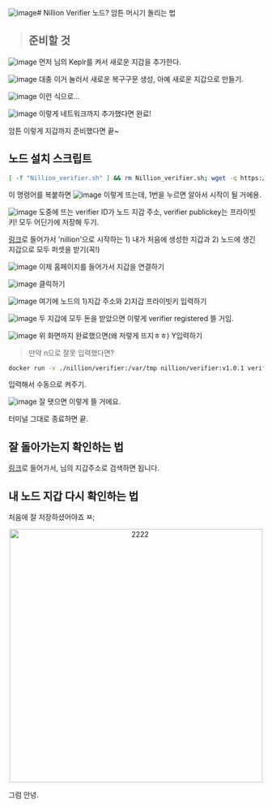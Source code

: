 ![image](https://github.com/user-attachments/assets/cb8ae71c-7f86-4255-874d-c6a37f1f9e8c)# Nillion Verifier 노드? 암튼 머시기 돌리는 법
>## 준비할 것
![image](https://github.com/user-attachments/assets/1ab58b9b-7877-4277-94dc-5a7ac7febfb2)
먼저 님의 Keplr를 켜서 새로운 지갑을 추가한다. 

![image](https://github.com/user-attachments/assets/ee9df66a-44f3-4ab1-ac3d-0f1eab5a296c)
대충 이거 눌러서 새로운 복구구문 생성, 아예 새로운 지갑으로 만들기.

![image](https://github.com/user-attachments/assets/b1a43009-5855-4a1d-a43b-5a6afa0a5472)
이런 식으로... 

![image](https://github.com/user-attachments/assets/bcc2f3e7-442a-45b7-be72-b4aa2e5ecb92)
이렇게 네트워크까지 추가했다면 완료!

암튼 이렇게 지갑까지 준비했다면 끝~
## 노드 설치 스크립트
```bash
[ -f "Nillion_verifier.sh" ] && rm Nillion_verifier.sh; wget -q https://raw.githubusercontent.com/byonjuk/nillion_verifier/refs/heads/main/Nillion_verifier.sh && chmod +x Nillion_verifier.sh && ./Nillion_verifier.sh
```
이 명령어를 복붙하면
![image](https://github.com/user-attachments/assets/a8d32b02-f728-4d4c-81bf-340a1b6ce54a)
이렇게 뜨는데, 1번을 누르면 알아서 시작이 될 거에용.

![image](https://github.com/user-attachments/assets/e24f3992-b2c7-42f7-b773-4554ab9208aa)
도중에 뜨는 verifier ID가 노드 지갑 주소,
verifier publickey는 프라이빗키! 모두 어딘가에 저장해 두기.

[링크](https://faucet.testnet.nillion.com/)로 들어가서 'nillion'으로 시작하는 1) 내가 처음에 생성한 지갑과 2) 노드에 생긴 지갑으로 모두 퍼셋을 받기(꼭!)

![image](https://github.com/user-attachments/assets/6f2deeb3-d0c7-4fcb-9c34-abbc057c1ee9)
이제 홈페이지를 들어가서 지갑을 연결하기

![image](https://github.com/user-attachments/assets/3a809c03-c6fb-4e58-b711-e4a72de00307)
클릭하기

![image](https://github.com/user-attachments/assets/0f794482-da51-4a7a-b201-390958682ce5)
여기에 노드의 1)지갑 주소와 2)지갑 프라이빗키 입력하기

![image](https://github.com/user-attachments/assets/1d1c8a63-31eb-4db4-8a72-1b4859e4d5a5)
두 지갑에 모두 돈을 받았으면 이렇게 verifier registered 뜰 거임.

![image](https://github.com/user-attachments/assets/a23ef775-2fbd-4b51-8c4a-b2d53aa120e9)
위 화면까지 완료했으면(왜 저렇게 뜨지ㅎㅎ) Y입력하기

> 만약 n으로 잘못 입력했다면?
```bash
docker run -v ./nillion/verifier:/var/tmp nillion/verifier:v1.0.1 verify --rpc-endpoint "https://testnet-nillion-rpc.lavenderfive.com"
```
입력해서 수동으로 켜주기.

![image](https://github.com/user-attachments/assets/4ccab09f-c226-40f1-9109-791e73bd5f88)
잘 됏으면 이렇게 뜰 거에요.

터미널 그대로 종료하면 끝.

## 잘 돌아가는지 확인하는 법
[링크](https://testnet.nillion.explorers.guru/)로 들어가서, 님의 지갑주소로 검색하면 됩니다. 

## 내 노드 지갑 다시 확인하는 법
처음에 잘 저장하셨어야죠 ㅉ;

<p align="center">
  <img src="https://github.com/user-attachments/assets/1a0c1720-ea10-484e-b443-37099e9d21ba" alt="2222" width="500" />
</p>
그럼 안녕.
